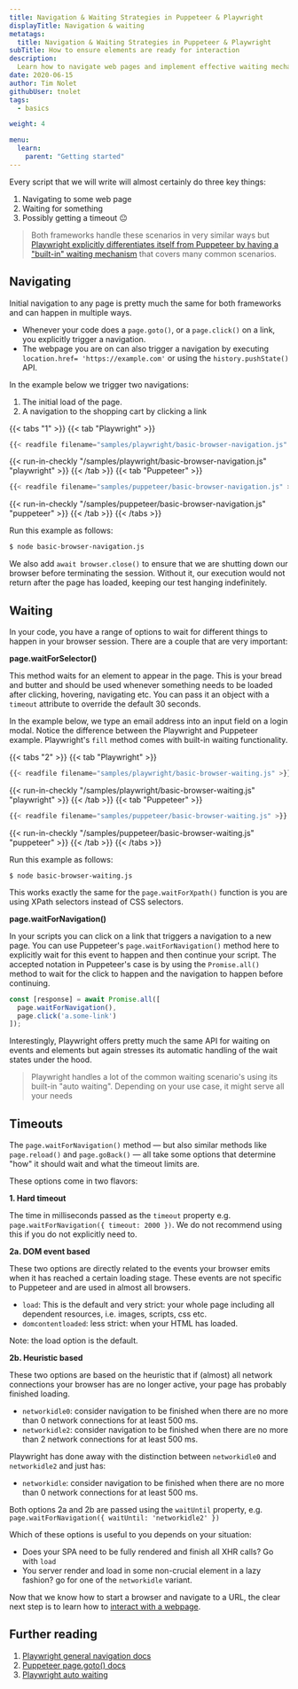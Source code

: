 ```yaml
---
title: Navigation & Waiting Strategies in Puppeteer & Playwright
displayTitle: Navigation & waiting
metatags:
  title: Navigation & Waiting Strategies in Puppeteer & Playwright
subTitle: How to ensure elements are ready for interaction
description:
  Learn how to navigate web pages and implement effective waiting mechanisms. A guide ideal for developers looking to refine their automation scripts.
date: 2020-06-15
author: Tim Nolet
githubUser: tnolet
tags:
  - basics

weight: 4

menu:
  learn:
    parent: "Getting started"
---
```


Every script that we will write will almost certainly do three key things:
1. Navigating to some web page
2. Waiting for something
3. Possibly getting a timeout 😐

> Both frameworks handle these scenarios in very similar ways but [Playwright explicitly differentiates itself from Puppeteer by having a "built-in" waiting mechanism](https://playwright.dev/docs/actionability) that covers many common scenarios.

<!-- more -->

## Navigating

Initial navigation to any page is pretty much the same for both frameworks and can happen in multiple ways.

- Whenever your code does a `page.goto()`, or a `page.click()` on a link, you explicitly trigger a navigation.
- The webpage you are on can also trigger a navigation by executing `location.href= 'https://example.com'` or using the
`history.pushState()` API.

In the example below we trigger two navigations:

1. The initial load of the page.
2. A navigation to the shopping cart by clicking a link

{{< tabs "1" >}}
{{< tab "Playwright" >}}
```js
{{< readfile filename="samples/playwright/basic-browser-navigation.js" >}}
```
{{< run-in-checkly "/samples/playwright/basic-browser-navigation.js" "playwright"  >}}
{{< /tab >}}
{{< tab "Puppeteer" >}}
```js
{{< readfile filename="samples/puppeteer/basic-browser-navigation.js" >}}
```
{{< run-in-checkly "/samples/puppeteer/basic-browser-navigation.js" "puppeteer"  >}}
{{< /tab >}}
{{< /tabs >}}

Run this example as follows:
```sh
$ node basic-browser-navigation.js
```


We also add `await browser.close()` to ensure that we are shutting down our browser before terminating the session.
Without it, our execution would not return after the page has loaded, keeping our test hanging indefinitely.

## Waiting

In your code, you have a range of options to wait for different things to happen in your browser session. There are a couple
that are very important:

**page.waitForSelector()**

This method waits for an element to appear in the page. This is your bread and butter and should be used whenever something
needs to be loaded after clicking, hovering, navigating etc. You can pass it an object with a `timeout` attribute
to override the default 30 seconds.

In the example below, we type an email address into an input field on a login modal. Notice the difference between
the Playwright and Puppeteer example. Playwright's `fill` method comes with built-in waiting functionality.

{{< tabs "2" >}}
{{< tab "Playwright" >}}
```js
{{< readfile filename="samples/playwright/basic-browser-waiting.js" >}}
```
{{< run-in-checkly "/samples/playwright/basic-browser-waiting.js" "playwright"  >}}
{{< /tab >}}
{{< tab "Puppeteer" >}}
```js
{{< readfile filename="samples/puppeteer/basic-browser-waiting.js" >}}
```
{{< run-in-checkly "/samples/puppeteer/basic-browser-waiting.js" "puppeteer"  >}}
{{< /tab >}}
{{< /tabs >}}

Run this example as follows:

```shell script
$ node basic-browser-waiting.js
```


This works exactly the same for the `page.waitForXpath()` function is you are using XPath selectors instead of CSS selectors.

**page.waitForNavigation()**

In your scripts you can click on a link that triggers a navigation to a new page. You can use Puppeteer's `page.waitForNavigation()`
method here to explicitly wait for this event to happen and then continue your script. The accepted notation in Puppeteer's
case is by using the `Promise.all()` method to wait for the click to happen and the navigation to happen before continuing.

```js
const [response] = await Promise.all([
  page.waitForNavigation(),
  page.click('a.some-link')
]);
```

Interestingly, Playwright offers pretty much the same API for waiting on events and elements but again stresses its automatic handling
of the wait states under the hood.

> Playwright handles a lot of the common waiting scenario's using its built-in "auto waiting". Depending on your use case, it might serve all your needs


## Timeouts

The `page.waitForNavigation()` method — but also similar methods like `page.reload()` and `page.goBack()` — all take some
options that determine "how" it should wait and what the timeout limits are.

These options come in two flavors:

**1. Hard timeout**

The time in milliseconds passed as the `timeout` property e.g.
`page.waitForNavigation({ timeout: 2000 })`. We do not recommend
using this if you do not explicitly need to.

**2a. DOM event based**

These two options are directly related to the events your browser emits when it has reached a certain loading stage.
These events are not specific to Puppeteer and are used in almost all browsers.

- `load`: This is the default and very strict: your whole page including all dependent resources, i.e. images, scripts, css etc.
- `domcontentloaded`: less strict: when your HTML has loaded.

Note: the load option is the default.

**2b. Heuristic based**

These two options are based on the heuristic that if (almost) all network connections your browser has are no longer active,
your page has probably finished loading.

- `networkidle0`: consider navigation to be finished when there are no more than 0 network connections for at least 500 ms.
- `networkidle2`: consider navigation to be finished when there are no more than 2 network connections for at least 500 ms.

Playwright has done away with the distinction between `networkidle0` and `networkidle2` and just has:

- `networkidle`: consider navigation to be finished when there are no more than 0 network connections for at least 500 ms.

Both options 2a and 2b are passed using the `waitUntil` property, e.g. `page.waitForNavigation({ waitUntil: 'networkidle2' })`

Which of these options is useful to you depends on your situation:

- Does your SPA need to be fully rendered and finish all XHR calls? Go with `load`
- You server render and load in some non-crucial element in a lazy fashion? go for one of the `networkidle` variant.


Now that we know how to start a browser and navigate to a URL, the clear next step is to learn how to [interact with a webpage](/learn/headless/basics-clicking-typing/).

## Further reading
1. [Playwright general navigation docs](https://playwright.dev/docs/navigations)
2. [Puppeteer page.goto() docs](https://pptr.dev/#?product=Puppeteer&version=v10.2.0&show=api-pagegotourl-options)
3. [Playwright auto waiting](https://playwright.dev/docs/actionability)
